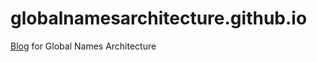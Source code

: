 globalnamesarchitecture.github.io
=================================

[Blog][1] for Global Names Architecture


[1]: https://globalnamesarchitecture.github.io
